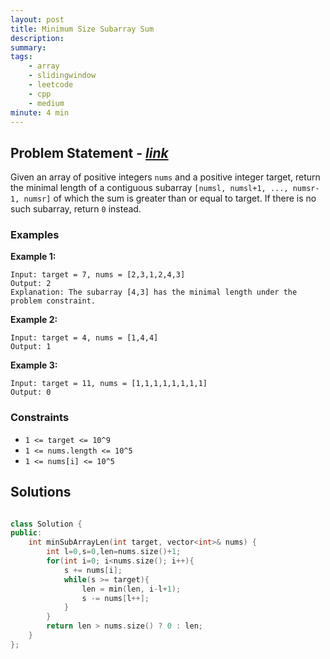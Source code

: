```yaml
---
layout: post
title: Minimum Size Subarray Sum
description: 
summary: 
tags:
    - array
    - slidingwindow
    - leetcode
    - cpp
    - medium
minute: 4 min
---
```


## Problem Statement - [*link*](https://leetcode.com/problems/minimum-size-subarray-sum/)
Given an array of positive integers `nums` and a positive integer target, return the minimal length of a contiguous subarray `[numsl, numsl+1, ..., numsr-1, numsr]` of which the sum is greater than or equal to target. If there is no such subarray, return `0` instead.

### Examples

**Example 1:**  
```
Input: target = 7, nums = [2,3,1,2,4,3]
Output: 2
Explanation: The subarray [4,3] has the minimal length under the problem constraint.
```

**Example 2:**  
```
Input: target = 4, nums = [1,4,4]
Output: 1
```

**Example 3:**  
```
Input: target = 11, nums = [1,1,1,1,1,1,1,1]
Output: 0
```

### Constraints
+ `1 <= target <= 10^9`
+ `1 <= nums.length <= 10^5`
+ `1 <= nums[i] <= 10^5`


## Solutions

```cpp

class Solution {
public:
    int minSubArrayLen(int target, vector<int>& nums) {
        int l=0,s=0,len=nums.size()+1; 
        for(int i=0; i<nums.size(); i++){
            s += nums[i];
            while(s >= target){
                len = min(len, i-l+1);
                s -= nums[l++];
            }
        }
        return len > nums.size() ? 0 : len;
    }
};

```
